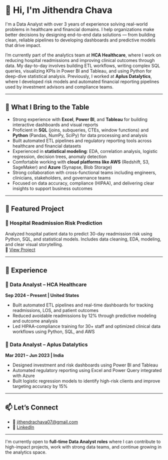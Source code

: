 # 👋 Hi, I'm Jithendra Chava

I'm a Data Analyst with over 3 years of experience solving real-world problems in healthcare and financial domains. I help organizations make better decisions by designing end-to-end data solutions — from building clean, reliable pipelines to developing dashboards and predictive models that drive impact.

I’m currently part of the analytics team at **HCA Healthcare**, where I work on reducing hospital readmissions and improving clinical outcomes through data. My day-to-day involves building ETL workflows, writing complex SQL queries, visualizing KPIs in Power BI and Tableau, and using Python for deep-dive statistical analysis. Previously, I worked at **Aplus Datalytics**, where I developed risk models and automated financial reporting pipelines used by investment advisors and compliance teams.

---

## 💼 What I Bring to the Table

- Strong experience with **Excel**, **Power BI**, and **Tableau** for building interactive dashboards and visual reports  
- Proficient in **SQL** (joins, subqueries, CTEs, window functions) and **Python** (Pandas, NumPy, SciPy) for data processing and analysis  
- Built automated ETL pipelines and regulatory reporting tools across healthcare and financial datasets  
- Experienced in **statistical modeling**: EDA, correlation analysis, logistic regression, decision trees, anomaly detection  
- Comfortable working with **cloud platforms like AWS** (Redshift, S3, SageMaker) and **Azure** (Synapse, Blob Storage)  
- Strong collaboration with cross-functional teams including engineers, clinicians, stakeholders, and governance teams  
- Focused on data accuracy, compliance (HIPAA), and delivering clear insights to support business outcomes

---

## 📁 Featured Project

### 🏥 Hospital Readmission Risk Prediction  
Analyzed hospital patient data to predict 30-day readmission risk using Python, SQL, and statistical models. Includes data cleaning, EDA, modeling, and clear visual storytelling.  
📂 [View Project](https://github.com/Jithendra-chava/Jithendra-data-analyst-portfolio/tree/main/hospital-readmission-prediction)

---

## 💼 Experience

### 📍 Data Analyst – HCA Healthcare  
**Sep 2024 – Present | United States**  
- Built automated ETL pipelines and real-time dashboards for tracking readmissions, LOS, and patient outcomes  
- Reduced avoidable readmissions by 12% through predictive modeling and outcome analysis  
- Led HIPAA-compliance training for 30+ staff and optimized clinical data workflows using Python, SQL, and AWS  

### 📍 Data Analyst – Aplus Datalytics  
**Mar 2021 – Jun 2023 | India**  
- Designed investment and risk dashboards using Power BI and Tableau  
- Automated regulatory reporting using Excel and Power Query integrated with Azure  
- Built logistic regression models to identify high-risk clients and improve targeting accuracy by 15%  

---

## 📫 Let’s Connect

- 📧 jithendrachava07@gmail.com  
- 💼 [LinkedIn](https://www.linkedin.com/in/jithendra-chava)

---

I'm currently open to **full-time Data Analyst roles** where I can contribute to high-impact projects, work with strong data teams, and continue growing in the analytics space.

